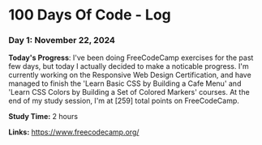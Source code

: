 # 100 Days Of Code - Log

### Day 1: November 22, 2024

**Today's Progress**: I've been doing FreeCodeCamp exercises for the past few days, but today I actually decided to make a noticable progress. I'm currently working on the Responsive Web Design Certification, and have managed to finish the 'Learn Basic CSS by Building a Cafe Menu' and 'Learn CSS Colors by Building a Set of Colored Markers' courses. At the end of my study session, I'm at [259] total points on FreeCodeCamp.

**Study Time:** 2 hours

**Links:** https://www.freecodecamp.org/

